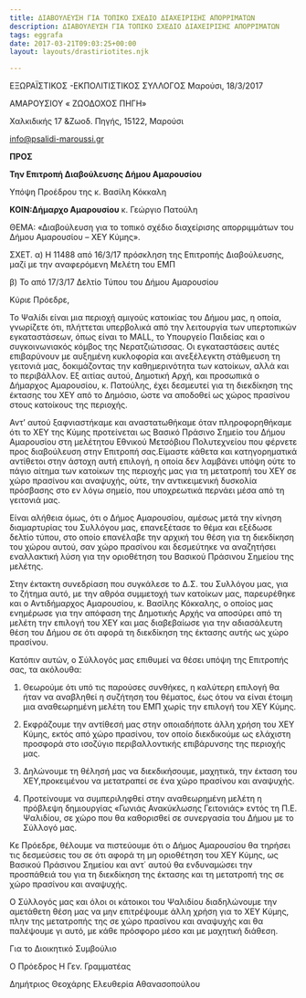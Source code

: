 ```yaml
---
title: ΔΙΑΒΟΥΛΕΥΣΗ ΓΙΑ ΤΟΠΙΚΟ ΣΧΕΔΙΟ ΔΙΑΧΕΙΡΙΣΗΣ ΑΠΟΡΡΙΜΑΤΩΝ
description: ΔΙΑΒΟΥΛΕΥΣΗ ΓΙΑ ΤΟΠΙΚΟ ΣΧΕΔΙΟ ΔΙΑΧΕΙΡΙΣΗΣ ΑΠΟΡΡΙΜΑΤΩΝ
tags: eggrafa
date: 2017-03-21T09:03:25+00:00
layout: layouts/drastiriotites.njk

---
```


<!-- excerpt -->

ΕΞΩΡΑΪΣΤΙΚΟΣ -ΕΚΠΟΛΙΤΙΣΤΙΚΟΣ ΣΥΛΛΟΓΟΣ Μαρούσι, 18/3/2017

ΑΜΑΡΟΥΣΙΟΥ « ΖΩΟΔΟΧΟΣ ΠΗΓΗ»

Χαλκιδικής 17 &amp;Ζωοδ. Πηγής, 15122, Μαρούσι

<info@psalidi-maroussi.gr>

**ΠΡΟΣ**

**Την Επιτροπή Διαβούλευσης Δήμου Αμαρουσίου**

Υπόψη Προέδρου της κ. Βασίλη Κόκκαλη

**ΚΟΙΝ:Δήμαρχο Αμαρουσίου** κ. Γεώργιο Πατούλη

ΘΕΜΑ: «Διαβούλευση για το τοπικό σχέδιο διαχείρισης απορριμμάτων του Δήμου Αμαρουσίου – ΧΕΥ Κύμης».

ΣΧΕΤ. α) Η 11488 από 16/3/17 πρόσκληση της Επιτροπής Διαβούλευσης, μαζί με την αναφερόμενη Μελέτη του ΕΜΠ

β) Το από 17/3/17 Δελτίο Τύπου του Δήμου Αμαρουσίου

Κύριε Πρόεδρε,

Το Ψαλίδι είναι μια περιοχή αμιγούς κατοικίας του Δήμου μας, η οποία, γνωρίζετε ότι, πλήττεται υπερβολικά από την λειτουργία των υπερτοπικών εγκαταστάσεων, όπως είναι το MALL, το Υπουργείο Παιδείας και ο συγκοινωνιακός κόμβος της Νερατζιώτισσας. Οι εγκαταστάσεις αυτές επιβαρύνουν με αυξημένη κυκλοφορία και ανεξέλεγκτη στάθμευση τη γειτονιά μας, δοκιμάζοντας την καθημερινότητα των κατοίκων, αλλά και το περιβάλλον. Εξ αιτίας αυτού, Δημοτική Αρχή, και προσωπικά ο Δήμαρχος Αμαρουσίου, κ. Πατούλης, έχει δεσμευτεί για τη διεκδίκηση της έκτασης του ΧΕΥ από το Δημόσιο, ώστε να αποδοθεί ως χώρος πρασίνου στους κατοίκους της περιοχής.

Αντ’ αυτού ξαφνιαστήκαμε και αναστατωθήκαμε όταν πληροφορηθήκαμε ότι το ΧΕΥ της Κύμης προτείνεται ως Βασικό Πράσινο Σημείο του Δήμου Αμαρουσίου στη μελέτητου Εθνικού Μετσόβιου Πολυτεχνείου που φέρνετε προς διαβούλευση στην Επιτροπή σας.Είμαστε κάθετα και κατηγορηματικά αντίθετοι στην άστοχη αυτή επιλογή, η οποία δεν λαμβάνει υπόψη ούτε το πάγιο αίτημα των κατοίκων της περιοχής μας για τη μετατροπή του ΧΕΥ σε χώρο πρασίνου και αναψυχής, ούτε, την αντικειμενική δυσκολία πρόσβασης στο εν λόγω σημείο, που υποχρεωτικά περνάει μέσα από τη γειτονιά μας.

Είναι αλήθεια όμως, ότι ο Δήμος Αμαρουσίου, αμέσως μετά την κίνηση διαμαρτυρίας του Συλλόγου μας, επανεξέτασε το θέμα και εξέδωσε δελτίο τύπου, στο οποίο επανέλαβε την αρχική του θέση για τη διεκδίκηση του χώρου αυτού, σαν χώρο πρασίνου και δεσμεύτηκε να αναζητήσει εναλλακτική λύση για την οριοθέτηση του Βασικού Πράσινου Σημείου της μελέτης.

Στην έκτακτη συνεδρίαση που συγκάλεσε το Δ.Σ. του Συλλόγου μας, για το ζήτημα αυτό, με την αθρόα συμμετοχή των κατοίκων μας, παρευρέθηκε και ο Αντιδήμαρχος Αμαρουσίου, κ. Βασίλης Κόκκαλης, ο οποίος μας ενημέρωσε για την απόφαση της Δημοτικής Αρχής να αποσύρει από τη μελέτη την επιλογή του ΧΕΥ και μας διαβεβαίωσε για την αδιασάλευτη θέση του Δήμου σε ότι αφορά τη διεκδίκηση της έκτασης αυτής ως χώρο πρασίνου.

Κατόπιν αυτών, ο Σύλλογός μας επιθυμεί να θέσει υπόψη της Επιτροπής σας, τα ακόλουθα:

1. Θεωρούμε ότι υπό τις παρούσες συνθήκες, η καλύτερη επιλογή θα ήταν να αναβληθεί η συζήτηση του θέματος, έως ότου να είναι έτοιμη μια αναθεωρημένη μελέτη του ΕΜΠ χωρίς την επιλογή του ΧΕΥ Κύμης.

2. Εκφράζουμε την αντίθεσή μας στην οποιαδήποτε άλλη χρήση του ΧΕΥ Κύμης, εκτός από χώρο πρασίνου, τον οποίο διεκδικούμε ως ελάχιστη προσφορά στο ισοζύγιο περιβαλλοντικής επιβάρυνσης της περιοχής μας.

3. Δηλώνουμε τη θέλησή μας να διεκδικήσουμε, μαχητικά, την έκταση του ΧΕΥ,προκειμένου να μετατραπεί σε ένα χώρο πρασίνου και αναψυχής.

4. Προτείνουμε να συμπεριληφθεί στην αναθεωρημένη μελέτη η πρόβλεψη δημιουργίας «Γωνιάς Ανακύκλωσης Γειτονιάς» εντός τη Π.Ε. Ψαλιδίου, σε χώρο που θα καθορισθεί σε συνεργασία του Δήμου με το Σύλλογό μας.

Κε Πρόεδρε, θέλουμε να πιστεύουμε ότι ο Δήμος Αμαρουσίου θα τηρήσει τις δεσμεύσεις του σε ότι αφορά τη μη οριοθέτηση του ΧΕΥ Κύμης, ως Βασικού Πράσινου Σημείου και αντ΄ αυτού θα ενδυναμώσει την προσπάθειά του για τη διεκδίκηση της έκτασης και τη μετατροπή της σε χώρο πρασίνου και αναψυχής.

Ο Σύλλογός μας και όλοι οι κάτοικοι του Ψαλιδίου διαδηλώνουμε την αμετάθετη θέση μας να μην επιτρέψουμε άλλη χρήση για το ΧΕΥ Κύμης, πλην της μετατροπής της σε χώρο πρασίνου και αναψυχής και θα παλέψουμε γι αυτό, με κάθε πρόσφορο μέσο και με μαχητική διάθεση.

Για το Διοικητικό Συμβούλιο

Ο Πρόεδρος Η Γεν. Γραμματέας

Δημήτριος Θεοχάρης Ελευθερία Αθανασοπούλου
